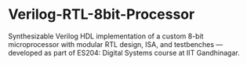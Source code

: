 # Verilog-RTL-8bit-Processor
Synthesizable Verilog HDL implementation of a custom 8-bit microprocessor with modular RTL design, ISA, and testbenches — developed as part of ES204: Digital Systems course at IIT Gandhinagar.
